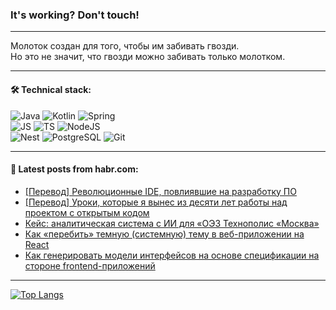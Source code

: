 ### It's working? Don't touch!

---
Молоток создан для того, чтобы им забивать гвозди. <br>
Но это не значит, что гвозди можно забивать только молотком.

---

#### 🛠️ Technical stack:

![Java](https://img.shields.io/badge/Java-informational?logo=Oracle&style=flat&logoColor=white&color=FF4500)
![Kotlin](https://img.shields.io/badge/Kotlin-informational?logo=Kotlin&style=flat&logoColor=white&color=774D97)
![Spring](https://img.shields.io/badge/SpringBoot-informational?logo=SpringBoot&style=flat&logoColor=white&color=6DB33F) <br>
![JS](https://img.shields.io/badge/JS-informational?logo=javaScript&style=flat&logoColor=black&color=F7Df1E)
![TS](https://img.shields.io/badge/TypeScript-informational?logo=typeScript&style=flat&logoColor=black&color=0667A8)
![NodeJS](https://img.shields.io/badge/NodeJS-informational?logo=node.js&style=flat&logoColor=white&color=70A760) <br>
![Nest](https://img.shields.io/badge/NestJS-informational?logo=NestJS&style=flat&logoColor=white&color=E0234E)
![PostgreSQL](https://img.shields.io/badge/PostgreSQL-informational?logo=PostgreSQL&style=flat&logoColor=white&color=DAA520)
![Git](https://img.shields.io/badge/Git-informational?logo=git&style=flat&logoColor=white&color=778899)

___

#### 💬 Latest posts from habr.com:

<!-- BLOG-POST-LIST:START -->
- [[Перевод] Революционные IDE, повлиявшие на разработку ПО](https://habr.com/ru/companies/ruvds/articles/751516/?utm_source=habrahabr&utm_medium=rss&utm_campaign=751516)
- [[Перевод] Уроки, которые я вынес из десяти лет работы над проектом с открытым кодом](https://habr.com/ru/companies/productivity_inside/articles/751522/?utm_source=habrahabr&utm_medium=rss&utm_campaign=751522)
- [Кейс: аналитическая система с ИИ для «ОЭЗ Технополис «Москва»](https://habr.com/ru/companies/modusbi/articles/751488/?utm_source=habrahabr&utm_medium=rss&utm_campaign=751488)
- [Как «перебить» темную &lpar;системную&rpar; тему в веб-приложении на React](https://habr.com/ru/articles/751476/?utm_source=habrahabr&utm_medium=rss&utm_campaign=751476)
- [Как генерировать модели интерфейсов на основе спецификации на стороне frontend-приложений](https://habr.com/ru/companies/simbirsoft/articles/751406/?utm_source=habrahabr&utm_medium=rss&utm_campaign=751406)
<!-- BLOG-POST-LIST:END -->

---
[![Top Langs](https://github-readme-stats-git-master-advtsetting-gmailcom.vercel.app/api/top-langs/?username=zloylis&langs_count=10&hide_title=false&title_color=e6edf3&size_weight=0.5&count_weight=0.5&layout=compact&hide_border=true&theme=dracula)](https://github.com/zloylis)

<!-- ![GitHub stats](https://github-readme-stats-git-master-advtsetting-gmailcom.vercel.app/api?username=zloylis&show_icons=true&hide_border=true&theme=dracula&hide_title=true&include_all_commits=true&count_private=true&hide=contribs&hide_rank=true) -->
